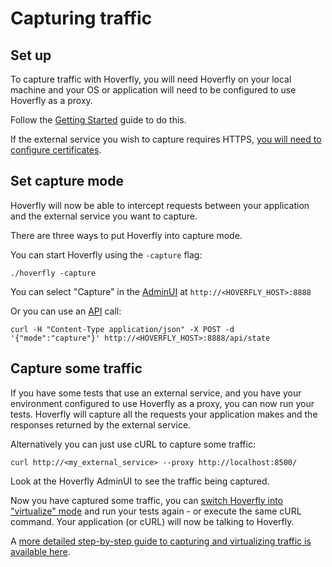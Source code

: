 # Capturing traffic

## Set up

To capture traffic with Hoverfly, you will need Hoverfly on your local machine and your OS or application will need to be configured to use Hoverfly as a proxy. 

Follow the [Getting Started](#) guide to do this.

If the external service you wish to capture requires HTTPS, [you will need to configure certificates](#). 

## Set capture mode

Hoverfly will now be able to intercept requests between your application and the external service you want to capture.

There are three ways to put Hoverfly into capture mode.
 
You can start Hoverfly using the `-capture` flag:
 
    ./hoverfly -capture

You can select "Capture" in the [AdminUI](#) at `http://<HOVERFLY_HOST>:8888`

Or you can use an [API](#) call: 

    curl -H "Content-Type application/json" -X POST -d '{"mode":"capture"}' http://<HOVERFLY_HOST>:8888/api/state


## Capture some traffic

If you have some tests that use an external service, and you have your environment configured to use Hoverfly as a proxy, you can now run your tests. Hoverfly will capture all the requests your application makes and the responses returned by the external service.

Alternatively you can just use cURL to capture some traffic:

    curl http://<my_external_service> --proxy http://localhost:8500/
    
Look at the Hoverfly AdminUI to see the traffic being captured.
    
Now you have captured some traffic, you can [switch Hoverfly into "virtualize" mode](#) and run your tests again - or execute the same cURL command. Your application (or cURL) will now be talking to Hoverfly. 
   
A [more detailed step-by-step guide to capturing and virtualizing traffic is available here](https://specto.io/blog/speeding-up-your-slow-dependencies.html).    